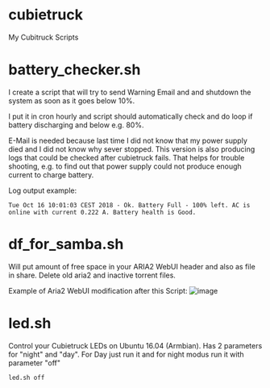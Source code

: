 # cubietruck
My Cubitruck Scripts

# battery_checker.sh

I create a script that will try to send Warning Email and and shutdown the system as soon as it goes below 10%.

I put it in cron hourly and script should automatically check and do loop if battery discharging and below e.g. 80%.

E-Mail is needed because last time I did not know that my power supply died and I did not know why sever stopped. This version is also producing logs that could be checked after cubietruck fails. That helps for trouble shooting, e.g. to find out that power supply could not produce enough current to charge battery.

Log output example:

    Tue Oct 16 10:01:03 CEST 2018 - Ok. Battery Full - 100% left. AC is online with current 0.222 A. Battery health is Good.

# df_for_samba.sh

Will put amount of free space in your ARIA2 WebUI header and also as file in share.
Delete old aria2 and inactive torrent files.

Example of Aria2 WebUI modification after this Script:
![image](https://user-images.githubusercontent.com/6813635/47412465-23b05a80-d76c-11e8-86c7-4da2987cb923.png)

# led.sh

Control your Cubietruck LEDs on Ubuntu 16.04 (Armbian). Has 2 parameters for "night" and "day". For Day just run it and for night modus run it with parameter "off"

    led.sh off
